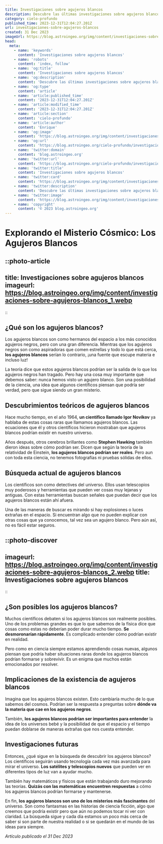 ```yaml
---
title: Investigaciones sobre agujeros blancos
description: Descubre las últimas investigaciones sobre agujeros blancos; entidades teóricas inversas de los agujeros negros y ventanas a nuevas realidades en el cosmos.
category: cielo-profundo
published_time: 2023-12-31T12:04:27.201Z
url: investigaciones-sobre-agujeros-blancos
created: 31 Dec 2023
imageUrl: https://blog.astroingeo.org/img/content/investigaciones-sobre-agujeros-blancos_1.webp
head:
  meta:
    - name: 'keywords'
      content: 'Investigaciones sobre agujeros blancos'
    - name: 'robots'
      content: 'index, follow'
    - name: 'og:title'
      content: 'Investigaciones sobre agujeros blancos'
    - name: 'og:description'
      content: 'Descubre las últimas investigaciones sobre agujeros blancos; entidades teóricas inversas de los agujeros negros y ventanas a nuevas realidades en el cosmos.'
    - name: 'og:type'
      content: 'article'
    - name: 'article:published_time'
      content: '2023-12-31T12:04:27.201Z'
    - name: 'article:modified_time'
      content: '2023-12-31T12:04:27.201Z'
    - name: 'article:section'
      content: 'cielo-profundo'
    - name: 'article:author'
      content: 'Enrique'
    - name: 'og:image'
      content: 'https://blog.astroingeo.org/img/content/investigaciones-sobre-agujeros-blancos_1.webp'
    - name: 'og:url'
      content: 'https://blog.astroingeo.org/cielo-profundo/investigaciones-sobre-agujeros-blancos'
    - name: 'twitter:domain'
      content: 'blog.astroingeo.org'
    - name: 'twitter:url'
      content: 'https://blog.astroingeo.org/cielo-profundo/investigaciones-sobre-agujeros-blancos'
    - name: 'twitter:title'
      content: 'Investigaciones sobre agujeros blancos'
    - name: 'twitter:card'
      content: 'https://blog.astroingeo.org/img/content/investigaciones-sobre-agujeros-blancos_1.webp'
    - name: 'twitter:description'
      content: 'Descubre las últimas investigaciones sobre agujeros blancos; entidades teóricas inversas de los agujeros negros y ventanas a nuevas realidades en el cosmos.'
    - name: 'twitter:image'
      content: 'https://blog.astroingeo.org/img/content/investigaciones-sobre-agujeros-blancos_1.webp'
    - name: 'copyright'
      content: '© 2023 blog.astroingeo.org'
---
```

# Explorando el Misterio Cósmico: Los Agujeros Blancos

::photo-article
---
title: Investigaciones sobre agujeros blancos
imageurl: https://blog.astroingeo.org/img/content/investigaciones-sobre-agujeros-blancos_1.webp
---
::

## ¿Qué son los agujeros blancos?

Los agujeros blancos son como hermanos del espacio a los más conocidos agujeros negros, pero con una gran diferencia. Mientras que los agujeros negros son como aspiradoras que comen estrellas y todo lo que está cerca, **los agujeros blancos** serían lo contrario, ¡una fuente que escupe materia e incluso luz!

La teoría dice que estos agujeros blancos podrían ser la salida de lo que los agujeros negros han tragado. Pero hay una cosa muy importante que debemos saber: nunca hemos visto un agujero blanco. Son una posibilidad de la ciencia, una idea que algunos científicos piensan que podría ser verdad, pero que sigue siendo un gran misterio.

## Descubrimientos teóricos de agujeros blancos

Hace mucho tiempo, en el año 1964, **un científico llamado Igor Novikov** ya hablaba de estas cosas raras que llamamos agujeros blancos. Las ecuaciones que él y otros científicos hicieron mostraban que agujeros blancos podrían existir en nuestro universo.

Años después, otros cerebros brillantes como **Stephen Hawking** también dieron ideas sobre cómo podrían ser. Dicen que según la teoría de la relatividad de Einstein, **los agujeros blancos podrían ser reales**. Pero aun con toda esta ciencia, no tenemos fotografías ni pruebas sólidas de ellos.

## Búsqueda actual de agujeros blancos

Los científicos son como detectives del universo. Ellos usan telescopios muy poderosos y herramientas que pueden ver cosas muy lejanas y antiguas. Con estas herramientas buscan señales que puedan decir que los agujeros blancos están ahí afuera.

Una de las maneras de buscar es mirando si hay explosiones o luces extrañas en el espacio. Si encuentran algo que no pueden explicar con otras cosas que ya conocemos, tal vez sea un agujero blanco. Pero aún así, no es fácil estar seguros.


::photo-discover
---
imageurl: https://blog.astroingeo.org/img/content/investigaciones-sobre-agujeros-blancos_2.webp
title: Investigaciones sobre agujeros blancos
---
::

## ¿Son posibles los agujeros blancos?

Muchos científicos debaten si los agujeros blancos son realmente posibles. Uno de los problemas grandes es que lo que sabemos de la física dice que cosas como estas no deberían poder durar mucho tiempo. **Se desmoronarían rápidamente**. Es complicado entender cómo podrían existir en realidad.

Pero como en ciencia siempre estamos aprendiendo cosas nuevas, algunos piensan que podría haber situaciones raras donde los agujeros blancos podrían formarse y sobrevivir. Es un enigma que muchos están emocionados por resolver.

## Implicaciones de la existencia de agujeros blancos

Imagina que los agujeros blancos existen. Esto cambiaría mucho de lo que sabemos del cosmos. Podrían ser la respuesta a preguntas sobre **dónde va la materia que cae en los agujeros negros**.

También, **los agujeros blancos podrían ser importantes para entender** la idea de los universos bebé y la posibilidad de que el espacio y el tiempo puedan doblarse de maneras extrañas que nos cuesta entender.

## Investigaciones futuras

Entonces, ¿qué sigue en la búsqueda de descubrir los agujeros blancos? Los científicos seguirán usando tecnología cada vez más avanzada para mirar el universo. **Los satélites y telescopios nuevos** que pueden ver en diferentes tipos de luz van a ayudar mucho.

También hay matemáticos y físicos que están trabajando duro mejorando las teorías. **Quizás con las matemáticas encuentren respuestas** a cómo los agujeros blancos podrían formarse y mantenerse.

En fin, **los agujeros blancos son uno de los misterios más fascinantes** del universo. Son como fantasmas en las historias de ciencia ficción, algo que creemos que podría existir pero que aún no podemos tocar ni ver con claridad. La búsqueda sigue y cada día estamos un poco más cerca de saber si son parte de nuestra realidad o si se quedarán en el mundo de las ideas para siempre.

_Artículo publicado el 31 Dec 2023_